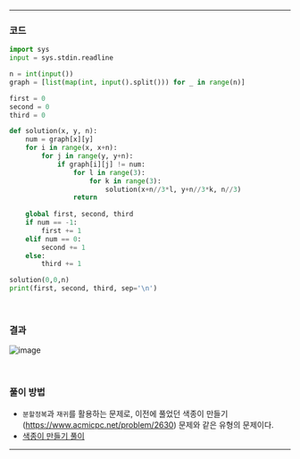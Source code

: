 ___
### 코드
```python
import sys
input = sys.stdin.readline

n = int(input())
graph = [list(map(int, input().split())) for _ in range(n)]

first = 0
second = 0
third = 0

def solution(x, y, n):
    num = graph[x][y]
    for i in range(x, x+n):
        for j in range(y, y+n):
            if graph[i][j] != num:
                for l in range(3):
                    for k in range(3):
                        solution(x+n//3*l, y+n//3*k, n//3)
                return
                        
    global first, second, third
    if num == -1:
        first += 1
    elif num == 0:
        second += 1
    else:
        third += 1

solution(0,0,n)
print(first, second, third, sep='\n')
```
<br>

### 결과
![image](https://user-images.githubusercontent.com/50696567/196870633-3d79de2c-a2c2-4103-8cf6-7bad81947c53.png)

<br>

### 풀이 방법
- `분할정복`과 `재귀`를 활용하는 문제로, 이전에 풀었던 색종이 만들기(https://www.acmicpc.net/problem/2630) 문제와 같은 유형의 문제이다.
- [색종이 만들기 풀이](https://github.com/minsuhan1/baekjoon_algorithm_practice/blob/master/2022/9%EC%9B%94/boj_2630_%EC%83%89%EC%A2%85%EC%9D%B4%EB%A7%8C%EB%93%A4%EA%B8%B0.md)
___
